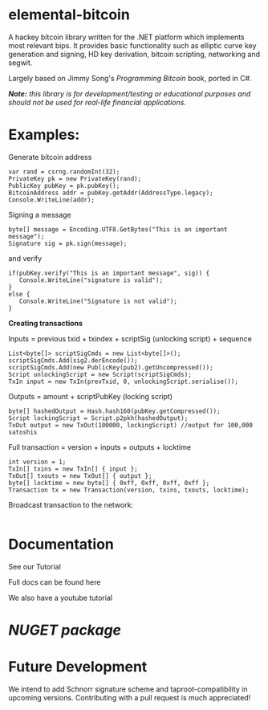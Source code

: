 # elemental-bitcoin

A hackey bitcoin library written for the .NET platform which implements most relevant bips. It provides basic functionality such as elliptic curve key
generation and signing, HD key derivation, bitcoin scripting, networking and segwit. 

Largely based on Jimmy Song's *Programming Bitcoin* book, ported in C#.


***Note:** this library is for development/testing or educational purposes and should not be used for real-life financial applications.*


# **Examples:**

Generate bitcoin address
```
var rand = csrng.randomInt(32);
PrivateKey pk = new PrivateKey(rand);
PublicKey pubKey = pk.pubKey();
BitcoinAddress addr = pubKey.getAddr(AddressType.legacy);
Console.WriteLine(addr);
 ```
 
 Signing a message
 ```
 byte[] message = Encoding.UTF8.GetBytes("This is an important message");
 Signature sig = pk.sign(message);
 ```
 and verify
 ```
if(pubKey.verify("This is an important message", sig)) {
	Console.WriteLine("signature is valid");
}
else {
	Console.WriteLine("Signature is not valid");
}
```

**Creating transactions**

Inputs = previous txid + txindex + scriptSig (unlocking script) + sequence
```
List<byte[]> scriptSigCmds = new List<byte[]>();
scriptSigCmds.Add(sig2.derEncode());
scriptSigCmds.Add(new PublicKey(pub2).getUncompressed());
Script unlockingScript = new Script(scriptSigCmds);
TxIn input = new TxIn(prevTxid, 0, unlockingScript.serialise());
```

Outputs = amount + scriptPubKey (locking script)
```
byte[] hashedOutput = Hash.hash160(pubKey.getCompressed());
Script lockingScript = Script.p2pkh(hashedOutput);
TxOut output = new TxOut(100000, lockingScript) //output for 100,000 satoshis
```

Full transaction = version + inputs + outputs + locktime
```
int version = 1;
TxIn[] txins = new TxIn[] { input };
TxOut[] txouts = new TxOut[] { output };
byte[] locktime = new byte[] { 0xff, 0xff, 0xff, 0xff };
Transaction tx = new Transaction(version, txins, txouts, locktime);
```

Broadcast  transaction to the network:
```
```

# **Documentation**

See our Tutorial 

Full docs can be found here

We also have a youtube tutorial

# *NUGET package*

# **Future Development**

We intend to add Schnorr signature scheme and taproot-compatibility in upcoming versions. 
Contributing with a pull request is much appreciated!
